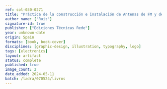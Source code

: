 ```yaml
---
ref: sol-030-0271
title: "Práctica de la construcción e instalación de Antenas de FM y de TV"
author_name: ["Ruiz"]
signature-id: true
publisher: ["Ediciones Técnicas Rede"]
year: unknown-date
origin: Spain
formats: [book, book-cover]
disciplines: [graphic-design, illustration, typography, logo]
tags: [electronics]
layout: artifact
status: complete
published: true
image_count: 2
date_added: 2024-05-11
batch: /ladra/070524/livros
---
```

